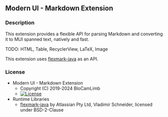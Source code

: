 ## Modern UI - Markdown Extension
### Description
This extension provides a flexible API for parsing Markdown and converting it to MUI
spanned text, natively and fast.

TODO: HTML, Table, RecyclerView, LaTeX, Image

This extension uses [flexmark-java](https://github.com/vsch/flexmark-java) as an API.

### License
* Modern UI - Markdown Extension
    - Copyright (C) 2019-2024 BloCamLimb
    - [![License](https://img.shields.io/badge/License-LGPL--3.0--or--later-blue.svg?style=flat-square)](https://www.gnu.org/licenses/lgpl-3.0.en.html)
* Runtime Libraries
    - [flexmark-java](https://github.com/vsch/flexmark-java) by Atlassian Pty Ltd, Vladimir Schneider, licensed under BSD-2-Clause
